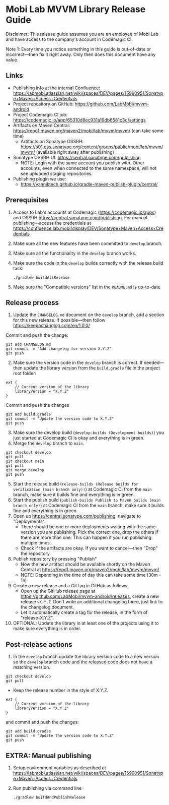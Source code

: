 # Mobi Lab MVVM Library Release Guide

Disclaimer: This release guide assumes you are an employee of Mobi Lab and have access to the company's account in Codemagic CI.

Note 1: Every time you notice something in this guide is out-of-date or incorrect—then fix it right away. Only then does this document have any value.

## Links

- Publishing info at the internal Confluence: https://labmobi.atlassian.net/wiki/spaces/DEV/pages/15990951/Sonatype+Maven+Access+Credentials
- Project repository on GitHub: https://github.com/LabMobi/mvvm-android
- Project Codemagic CI job: https://codemagic.io/app/65310d8ec931a19db6581c3d/settings
- Artifacts on Maven Central: https://repo1.maven.org/maven2/mobi/lab/mvvm/mvvm/ (can take some time)
  - Artifacts on Sonatype OSSRH: https://s01.oss.sonatype.org/content/groups/public/mobi/lab/mvvm/mvvm/ (available right away after publishing)
- Sonatype OSSRH UI: https://central.sonatype.com/publishing
  - NOTE: Login with the same account you publish with. Other accounts, even when connected to the same namespace, will not see uploaded staging repositories.
- Publishing plugin we use:
  - https://vanniktech.github.io/gradle-maven-publish-plugin/central/

## Prerequisites

1. Access to Lab's accounts at Codemagic (https://codemagic.io/apps) and OSSRH https://central.sonatype.com/publishing. For manual publishing—access the credentials at https://confluence.lab.mobi/display/DEV/Sonatype+Maven+Access+Credentials

2. Make sure all the new features have been committed to `develop` branch.

3. Make sure all the functionality in the `develop` branch works.

4. Make sure the code in the `develop` builds correctly with the release build task:

   ```
   ./gradlew buildAllRelease
   ```

5. Make sure the "Compatible versions" list in the `README.md` is up-to-date

## Release process

1. Update the `CHANGELOG.md` document on the `develop` branch, add a section for this new release. If possible—then follow https://keepachanglog.com/en/1.0.0/

Commit and push the change:

```
git add CHANGELOG.md
git commit -m "Add changelog for version X.Y.Z"
git push
```

2. Make sure the version code in the `develop` branch is correct. If needed—then update the library version from the `build.gradle` file in the project root folder:

```
ext {
    // Current version of the library
    libraryVersion = "X.Y.Z"
}
```

Commit and push the changes

```
git add build.gradle
git commit -m "Update the version code to X.Y.Z"
git push
```

3. Make sure the develop build (`develop-builds (Development builds)`) you just started at Codemagic CI is okay and everything is in green.
4. Merge the `develop` branch to `main`.

```
git checkout develop
git pull
git checkout main
git pull
git merge develop
git push
```

5. Start the release build (`release-builds (Release builds for verification (main branch only))`) at Codemagic CI from the `main` branch, make sure it builds fine and everything is in green.
6. Start the publish build (`publish-builds Publish to Maven builds (main branch only)`) at Codemagic CI from the `main` branch, make sure it builds fine and everything is in green.
7. Open up https://central.sonatype.com/publishing, navigate to "Deployments".
   - There should be one or more deployments waiting with the same version you are publishing. Pick the correct one, drop the others if there are more than one. This can happen if you run publishing multiple times.
   - Check if the artifacts are okay. If you want to cancel—then "Drop" the repository.
8. Publish repository by pressing "Publish"
   - Now the new artifact should be available shortly on the Maven Central at https://repo1.maven.org/maven2/mobi/lab/mvvm/mvvm/
   - NOTE: Depending in the time of day this can take some time (30m - 1h)
9. Create a new release and a Git tag in GitHub as follows:
   - Open up the GitHub release page at https://github.com/LabMobi/mvvm-android/releases, create a new release `vX.Y.Z`. Don't write an additional changelog there, just link to the changelog document.
   - Let it automatically create a tag for the release, in the form of "release-X.Y.Z".
10. OPTIONAL: Update the library in at least one of the projects using it to make sure everything is in order.

## Post-release actions

1. In the `develop` branch update the library version code to a new version so the `develop` branch code and the released code does not have a matching version.

```
git checkout develop 
git pull 
```

- Keep the release number in the style of X.Y.Z.

```
ext {
    // Current version of the library
    libraryVersion = "X.Y.Z"
}
```

and commit and push the changes:

```
git add build.gradle
git commit -m "Update the version code to X.Y.Z"
git push
```

## EXTRA: Manual publishing

1. Setup environment variables as described at https://labmobi.atlassian.net/wiki/spaces/DEV/pages/15990951/Sonatype+Maven+Access+Credentials

2. Run publishing via command line

   ```
   ./gradlew buildAndPublishRelease
   ```

